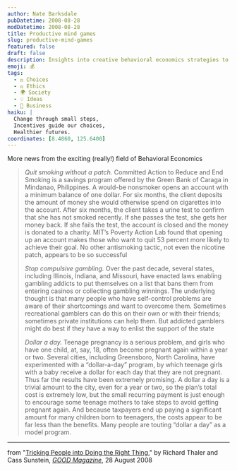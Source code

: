 ```yaml
---
author: Nate Barksdale
pubDatetime: 2008-08-28
modDatetime: 2008-08-28
title: Productive mind games
slug: productive-mind-games
featured: false
draft: false
description: Insights into creative behavioral economics strategies to encourage healthier choices and better decision-making.
emoji: 💰
tags:
  - ⚖️ Choices
  - ⚖️ Ethics
  - 🌍 Society
  - 💡 Ideas
  - 💼 Business
haiku: |
  Change through small steps,  
  Incentives guide our choices,  
  Healthier futures.
coordinates: [8.4860, 125.6400]
---
```


More news from the exciting (really!) field of Behavioral Economics

> _Quit smoking without a patch._ Committed Action to Reduce and End Smoking is a savings program offered by the Green Bank of Caraga in Mindanao, Philippines. A would-be nonsmoker opens an account with a minimum balance of one dollar. For six months, the client deposits the amount of money she would otherwise spend on cigarettes into the account. After six months, the client takes a urine test to confirm that she has not smoked recently. If she passes the test, she gets her money back. If she fails the test, the account is closed and the money is donated to a charity. MIT’s Poverty Action Lab found that opening up an account makes those who want to quit 53 percent more likely to achieve their goal. No other antismoking tactic, not even the nicotine patch, appears to be so successful
>
> _Stop compulsive gambling._ Over the past decade, several states, including Illinois, Indiana, and Missouri, have enacted laws enabling gambling addicts to put themselves on a list that bans them from entering casinos or collecting gambling winnings. The underlying thought is that many people who have self-control problems are aware of their shortcomings and want to overcome them. Sometimes recreational gamblers can do this on their own or with their friends; sometimes private institutions can help them. But addicted gamblers might do best if they have a way to enlist the support of the state
>
> _Dollar a day._ Teenage pregnancy is a serious problem, and girls who have one child, at, say, 18, often become pregnant again within a year or two. Several cities, including Greensboro, North Carolina, have experimented with a “dollar-a-day” program, by which teenage girls with a baby receive a dollar for each day that they are not pregnant. Thus far the results have been extremely promising. A dollar a day is a trivial amount to the city, even for a year or two, so the plan’s total cost is extremely low, but the small recurring payment is just enough to encourage some teenage mothers to take steps to avoid getting pregnant again. And because taxpayers end up paying a significant amount for many children born to teenagers, the costs appear to be far less than the benefits. Many people are touting “dollar a day” as a model program.

---

from "[Tricking People into Doing the Right Thing](http://web.archive.org/web/20090620065711/http://www.goodmagazine.com:80/section/Provocations/tricking_people_into_doing_the_right_thing1)," by Richard Thaler and Cass Sunstein, [_GOOD Magazine_](http://web.archive.org/web/20090106134638/http://www.goodmagazine.com./), 28 August 2008
